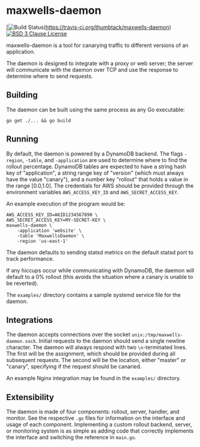 # maxwells-daemon

[![Build Status](https://img.shields.io/travis/thumbtack/maxwells-daemon.svg)(https://travis-ci.org/thumbtack/maxwells-daemon)
[![BSD 3 Clause License](https://img.shields.io/badge/license-BSD--3--Clause-blue.svg)](https://github.com/thumbtack/maxwells-daemon/blob/master/LICENSE.txt)

maxwells-daemon is a tool for canarying traffic to different versions of an
application.

The daemon is designed to integrate with a proxy or web server; the server will
communicate with the daemon over TCP and use the response to determine where to
send requests.

## Building

The daemon can be built using the same process as any Go executable:

```
go get ./... && go build
```

## Running

By default, the daemon is powered by a DynamoDB backend. The flags `-region`,
`-table`, and `-application` are used to determine where to find the rollout
percentage. DynamoDB tables are expected to have a string hash key of
"application", a string range key of "version" (which must always have the
value "canary"), and a number key "rollout" that holds a value in the range
[0.0,1.0]. The credentials for AWS should be provided through the environment
variables `AWS_ACCESS_KEY_ID` and `AWS_SECRET_ACCESS_KEY`.

An example execution of the program would be:

```
AWS_ACCESS_KEY_ID=AKID1234567890 \
AWS_SECRET_ACCESS_KEY=MY-SECRET-KEY \
maxwells-daemon \
    -application 'website' \
    -table 'MaxwellsDaemon' \
    -region 'us-east-1'
```

The daemon defaults to sending statsd metrics on the default statsd port to
track performance.

If any hiccups occur while communicating with DynamoDB, the daemon will default
to a 0% rollout (this avoids the situation where a canary is unable to be
reverted).

The `examples/` directory contains a sample systemd service file for the
daemon.

## Integrations

The daemon accepts connections over the socket
`unix:/tmp/maxwells-daemon.sock`. Initial requests to the daemon should send a
single newline character. The daemon will always respond with two
`\n`-terminated lines. The first will be the assignment, which should be
provided during all subsequent requests. The second will be the location,
either "master" or "canary", specifying if the request should be canaried.

An example Nginx integration may be found in the `examples/` directory.

## Extensibility

The daemon is made of four components: rollout, server, handler, and monitor.
See the respective `.go` files for information on the interface and usage of each
component. Implementing a custom rollout backend, server, or monitoring system is as simple as
adding code that correctly implements the interface and switching the reference
in `main.go`.
